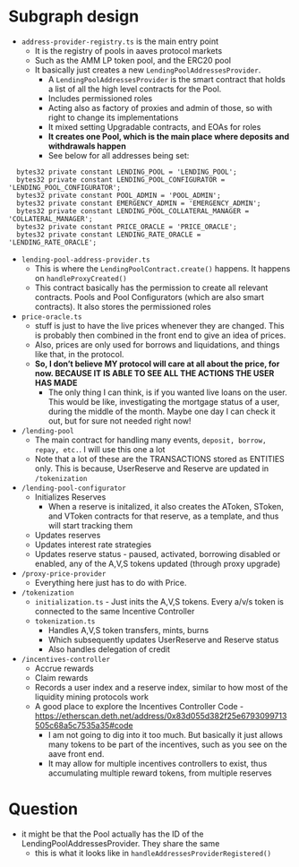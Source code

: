 # Subgraph design

- `address-provider-registry.ts` is the main entry point
  - It is the registry of pools in aaves protocol markets
  - Such as the AMM LP token pool, and the ERC20 pool
  - It basically just creates a new `LendingPoolAddressesProvider`.
    - A `LendingPoolAddressesProvider` is the smart contract that holds a list of all the high level contracts for the Pool.
    - Includes permissioned roles
    - Acting also as factory of proxies and admin of those, so with right to change its implementations
    - It mixed setting Upgradable contracts, and EOAs for roles
    - **It creates one Pool, which is the main place where deposits and withdrawals happen**
    - See below for all addresses being set:
```solidity
  bytes32 private constant LENDING_POOL = 'LENDING_POOL';
  bytes32 private constant LENDING_POOL_CONFIGURATOR = 'LENDING_POOL_CONFIGURATOR';
  bytes32 private constant POOL_ADMIN = 'POOL_ADMIN';
  bytes32 private constant EMERGENCY_ADMIN = 'EMERGENCY_ADMIN';
  bytes32 private constant LENDING_POOL_COLLATERAL_MANAGER = 'COLLATERAL_MANAGER';
  bytes32 private constant PRICE_ORACLE = 'PRICE_ORACLE';
  bytes32 private constant LENDING_RATE_ORACLE = 'LENDING_RATE_ORACLE';
```
- `lending-pool-address-provider.ts`
    - This is where the `LendingPoolContract.create()` happens. It happens on `handleProxyCreated()`
    - This contract basically has the permission to create all relevant contracts. Pools and Pool Configurators (which are also smart contracts). It also stores the permissioned roles
- `price-oracle.ts`
    - stuff is just to have the live prices whenever they are changed. This is probably then combined in the front end to give an idea of prices.
    - Also, prices are only used for borrows and liquidations, and things like that, in the protocol.
    - **So, I don’t believe MY protocol will care at all about the price, for now. BECAUSE IT IS ABLE TO SEE ALL THE ACTIONS THE USER HAS MADE**
        - The only thing I can think, is if you wanted live loans on the user. This would be like, investigating the mortgage status of a user, during the middle of the month. Maybe one day I can check it out, but for sure not needed right now!
- `/lending-pool`
  - The main contract for handling many events, `deposit, borrow, repay, etc.`. I will use this one a lot
  - Note that a lot of these are the TRANSACTIONS stored as ENTITIES only. This is because, UserReserve and Reserve are updated in `/tokenization`
- `/lending-pool-configurator`
  - Initializes Reserves
    - When a reserve is initalized, it also creates the AToken, SToken, and VToken contracts for that reserve, as a template, and thus will start tracking them
  - Updates reserves
  - Updates interest rate strategies
  - Updates reserve status - paused, activated, borrowing disabled or enabled, any of the A,V,S tokens updated (through proxy upgrade)
- `/proxy-price-provider`
  - Everything here just has to do with Price. 
- `/tokenization`
  - `initialization.ts` - Just inits the A,V,S tokens. Every a/v/s token is connected to the same Incentive Controller
  - `tokenization.ts`
    - Handles A,V,S token transfers, mints, burns
    - Which subsequently updates UserReserve and Reserve status
    - Also handles delegation of credit
- `/incentives-controller`
  - Accrue rewards
  - Claim rewards
  - Records a user index and a reserve index, similar to how most of the liquidity mining protocols work
  - A good place to explore the Incentives Controller Code - https://etherscan.deth.net/address/0x83d055d382f25e6793099713505c68a5c7535a35#code
    - I am not going to dig into it too much. But basically it just allows many tokens to be part of the incentives, such as you see on the aave front end.
    - It may allow for multiple incentives controllers to exist, thus accumulating multiple reward tokens, from multiple reserves

# Question
- it might be that the Pool actually has the ID of the LendingPoolAddressesProvider. They share the same
  - this is what it looks like in `handleAddressesProviderRegistered()`